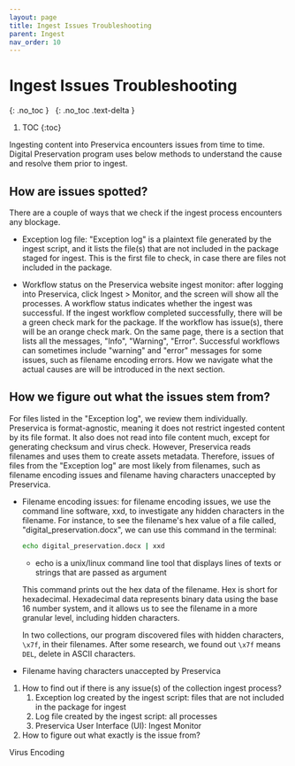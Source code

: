 ```yaml
---
layout: page
title: Ingest Issues Troubleshooting
parent: Ingest
nav_order: 10
---
```


# Ingest Issues Troubleshooting

{: .no_toc }
&nbsp;
{: .no_toc .text-delta }

1. TOC
{:toc}

Ingesting content into Preservica encounters issues from time to time.
Digital Preservation program uses below methods to understand the cause and
resolve them prior to ingest.

## How are issues spotted?

There are a couple of ways that we check if the ingest process encounters any blockage.

* Exception log file: "Exception log" is a plaintext file generated by the ingest script,
  and it lists the file(s) that are not included in the package staged for ingest.
  This is the first file to check, in case there are files not included in the package.

* Workflow status on the Preservica website ingest monitor: after logging into Preservica,
  click Ingest > Monitor, and the screen will show all the processes. A workflow status
  indicates whether the ingest was successful. If the ingest workflow completed
  successfully, there will be a green check mark for the package. If the workflow has
  issue(s), there will be an orange check mark. On the same page, there is a section that
  lists all the messages, "Info", "Warning", "Error". Successful workflows can sometimes
  include "warning" and "error" messages for some issues, such as filename encoding errors.
  How we navigate what the actual causes are will be introduced in the next section.

## How we figure out what the issues stem from?

For files listed in the "Exception log", we review them individually. Preservica is
format-agnostic, meaning it does not restrict ingested content by its file format.
It also does not read into file content much, except for generating checksum and
virus check. However, Preservica reads filenames and uses them to create assets metadata.
Therefore, issues of files from the "Exception log" are most likely from filenames, such as
filename encoding issues and filename having characters unaccepted by Preservica.

* Filename encoding issues: for filename encoding issues, we use the command line software,
  xxd, to investigate any hidden characters in the filename. For instance, to see the filename's
  hex value of a file called, "digital_preservation.docx", we can use this command in the terminal:

    ```sh
    echo digital_preservation.docx | xxd
    ```

    * echo is a unix/linux command line tool that displays lines of texts or strings that are
      passed as argument

  This command prints out the hex data of the filename. Hex is short for hexadecimal. Hexadecimal
  data represents binary data using the base 16 number system, and it allows us to see the filename
  in a more granular level, including hidden characters.

  In two collections, our program discovered files with hidden characters, `\x7f`, in their filenames.
  After some research, we found out `\x7f` means `DEL`, delete in ASCII characters.

* Filename having characters unaccepted by Preservica

1. How to find out if there is any issue(s) of the collection ingest process?
   1. Exception log created by the ingest script: files that are not included in the package for ingest
   2. Log file created by the ingest script: all processes
   3. Preservica User Interface (UI): Ingest Monitor
2. How to figure out what exactly is the issue from?

Virus
Encoding
